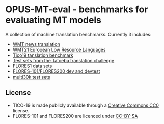 # OPUS-MT-eval - benchmarks for evaluating MT models

A collection of machine translation benchmarks. Currently it includes:

* [WMT news translation](http://www.statmt.org/wmt21/translation-task.html)
* [WMT21 European Low Resource Languages](http://www.statmt.org/wmt21/multilingualHeritage-translation-task.html)
* [Tico19 tanslation benchmark](https://tico-19.github.io)
* [Test sets from the Tatoeba translation challenge](https://github.com/Helsinki-NLP/Tatoeba-Challenge/)
* [FLORES1 data sets](https://github.com/facebookresearch/flores/)
* [FLORES-101/FLORES200 dev and devtest](https://github.com/facebookresearch/flores/)
* [multi30k test sets](https://github.com/multi30k/dataset)


## License

* TICO-19 is made publicly available through a [Creative Commons CC0](LICENSE-CC0.md) license.
* FLORES-101 and FLORES200 are licenced under [CC-BY-SA](LICENSE-CC-BY-SA)
